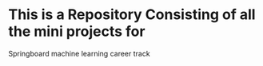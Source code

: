 # This is a Repository Consisting of all the mini projects for 
Springboard machine learning career track
